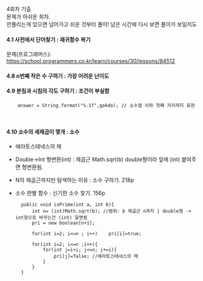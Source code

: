 4회차 기출<br>
문제가 아쉬운 회차. <br>
안풀리는게 있으면 넘어가고 쉬운 것부터 풀이! 남은 시간에 다시 보면 풀이가 보일지도 <br>

#### 4.1 사전에서 단어찾기 : 재귀함수 복기
문제(프로그래머스): https://school.programmers.co.kr/learn/courses/30/lessons/84512

#### 4.8 n번째 작은 수 구하기 : 가장 어려운 난이도

#### 4.9 분침과 시침의 각도 구하기 : 조건이 부실함

        answer = String.format("%.1f",gakdo); // 소수점 이하 첫째 자리까지 표현

<br>

#### 4.10 소수의 세제곱이 몇개 : 소수
- 에라토스테네스의 채
- Double->Int 형변환(int) : 제곱근 Math.sqrt(b) double형이라 앞에 (int) 붙여주면 형변환됨.
- N의 제곱근까지만 탐색하는 이유 : 소수 구하기. 218p
- 소수 판별 함수 : 신기한 소수 찾기. 156p

    	public void isPrime(int a, int b){
    		int n= (int)Math.sqrt(b); //범위: b 제곱근 n까지 | double형 -> int형으로 바꾸는건 (int) 달면됨
    		pri = new boolean[n+1]; 
    		
    		for(int i=2; i<=n ; i++)	pri[i]=true; 
    			
    		for(int i=2; i<=n ;i++){
    			for(int j=i+i; j<=n; j+=i){
    				pri[j]=false; //에라토스테네스의 채
    			}
    		}
    	}
